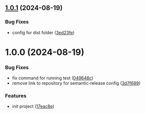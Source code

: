 ## [1.0.1](https://github.com/rozhkoy/password-strength-analyzer/compare/v1.0.0...v1.0.1) (2024-08-19)


### Bug Fixes

* config for dist folder ([3ed23fe](https://github.com/rozhkoy/password-strength-analyzer/commit/3ed23fef888c26e1bbdff2ee7eee50a73a05416e))

# 1.0.0 (2024-08-19)


### Bug Fixes

* fix command for running test ([049648c](https://github.com/rozhkoy/password-strength-analyzer/commit/049648cd052b11ee07506b356383980a6ad37370))
* remove link to repository for semantic-release config ([3d7f689](https://github.com/rozhkoy/password-strength-analyzer/commit/3d7f68940bdd64db1f532f4ccef6387c050249b1))


### Features

* init project ([17eac8e](https://github.com/rozhkoy/password-strength-analyzer/commit/17eac8ee0b2375fd6ba92b00f09279e7741b96d2))
